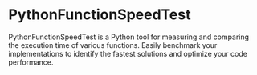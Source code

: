 # PythonFunctionSpeedTest
PythonFunctionSpeedTest is a Python tool for measuring and comparing the execution time of various functions. Easily benchmark your implementations to identify the fastest solutions and optimize your code performance.
